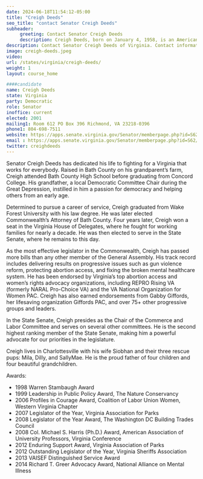 ```yaml
---
date: 2024-06-18T11:54:12-05:00
title: "Creigh Deeds"
seo_title: "contact Senator Creigh Deeds"
subheader:
     greeting: Contact Senator Creigh Deeds
     description: Creigh Deeds, born on January 4, 1958, is an American politician and a member of the Democratic Party, serving in the Virginia State Senate, representing District 11. He assumed office on January 10, 2024.
description: Contact Senator Creigh Deeds of Virginia. Contact information for Creigh Deeds includes email address, phone number, and mailing address.
image: creigh-deeds.jpeg
video:
url: /states/virginia/creigh-deeds/
weight: 1
layout: course_home

####candidate
name: Creigh Deeds
state: Virginia
party: Democratic
role: Senator
inoffice: current
elected: 2001
mailing1: Room 612 PO Box 396 Richmond, VA 23218-0396
phone1: 804-698-7511
website: https://apps.senate.virginia.gov/Senator/memberpage.php?id=S62/
email : https://apps.senate.virginia.gov/Senator/memberpage.php?id=S62/
twitter: creighdeeds
---
```

Senator Creigh Deeds has dedicated his life to fighting for a Virginia that works for everybody. Raised in Bath County on his grandparent’s farm, Creigh attended Bath County High School before graduating from Concord College. His grandfather, a local Democratic Committee Chair during the Great Depression, instilled in him a passion for democracy and helping others from an early age.

Determined to pursue a career of service, Creigh graduated from Wake Forest University with his law degree. He was later elected Commonwealth’s Attorney of Bath County. Four years later, Creigh won a seat in the Virginia House of Delegates, where he fought for working families for nearly a decade. He was then elected to serve in the State Senate, where he remains to this day.

As the most effective legislator in the Commonwealth, Creigh has passed more bills than any other member of the General Assembly. His track record includes delivering results on progressive issues such as gun violence reform, protecting abortion access, and fixing the broken mental healthcare system. He has been endorsed by Virginia’s top abortion access and women’s rights advocacy organizations, including REPRO Rising VA (formerly NARAL Pro-Choice VA) and the VA National Organization for Women PAC. Creigh has also earned endorsements from Gabby Giffords, her lifesaving organization Giffords PAC, and over 75+ other progressive groups and leaders.

In the State Senate, Creigh presides as the Chair of the Commerce and Labor Committee and serves on several other committees. He is the second highest ranking member of the State Senate, making him a powerful advocate for our priorities in the legislature.

Creigh lives in Charlottesville with his wife Siobhan and their three rescue pups: Mila, Dilly, and SallyMae. He is the proud father of four children and four beautiful grandchildren.

Awards:
- 1998 Warren Stambaugh Award
- 1999 Leadership in Public Policy Award, The Nature Conservancy
- 2006 Profiles in Courage Award, Coalition of Labor Union Women, Western Virginia Chapter
- 2007 Legislator of the Year, Virginia Association for Parks
- 2008 Legislator of the Year Award, The Washington DC Building Trades Council
- 2008 Col. Michael S. Harris (Ph.D.) Award, American Association of University Professors, Virginia Conference
- 2012 Enduring Support Award, Virginia Association of Parks
- 2012 Outstanding Legislator of the Year, Virginia Sheriffs Association
- 2013 VAISEF Distinguished Service Award
- 2014 Richard T. Greer Advocacy Award, National Alliance on Mental Illness


